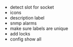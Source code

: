 -   detect slot for socket
-   icons
-   description label
-   snmp alarms
-   make sure labels are unique
-   add locks
-   config show all
